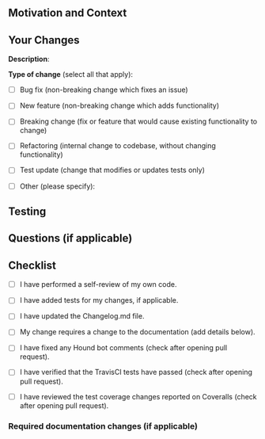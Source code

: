 <!--- Provide a summary of your changes in the Pull Request Title above. -->
<!--- If this is a work in progress (not yet ready to be merged), add the "WIP" label to this pull request. -->

## Motivation and Context
<!--- Why is this pull request required? What problem does it solve? -->
<!--- If it fixes an open issue, please link to the issue here. -->


## Your Changes

<!--- Describe your changes here. -->
<!--- Include how your changes may affect other areas of the application, if relevant. -->
**Description**:


**Type of change** (select all that apply):
<!--- Put an `x` in all the boxes that apply. -->

- [ ] Bug fix (non-breaking change which fixes an issue)
- [ ] New feature (non-breaking change which adds functionality)
- [ ] Breaking change (fix or feature that would cause existing functionality to change)
- [ ] Refactoring (internal change to codebase, without changing functionality)
- [ ] Test update (change that modifies or updates tests only)
- [ ] Other (please specify): 


## Testing
<!--- Please describe in detail how you tested this pull request. -->
<!--- This can include tests you added and manual testing through the web interface. -->


## Questions (if applicable)
<!-- Ask any questions you have for the maintainers of this project regarding this PR. -->
<!-- Please describe the steps you have already taken to find the answer to your question. -->
<!-- This will ensure that we can give you clear and relevant advice. -->


## Checklist

- [ ] I have performed a self-review of my own code.
- [ ] I have added tests for my changes, if applicable.
- [ ] I have updated the Changelog.md file.
- [ ] My change requires a change to the documentation (add details below).
- [ ] I have fixed any Hound bot comments (check after opening pull request).
- [ ] I have verified that the TravisCI tests have passed (check after opening pull request).
- [ ] I have reviewed the test coverage changes reported on Coveralls (check after opening pull request).


### Required documentation changes (if applicable)
